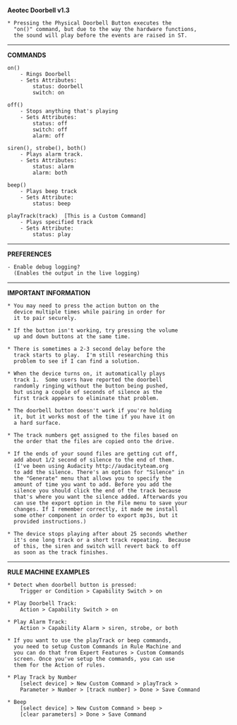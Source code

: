 **Aeotec Doorbell v1.3**

	* Pressing the Physical Doorbell Button executes the
	  "on()" command, but due to the way the hardware functions,
	  the sound will play before the events are raised in ST.

-------------------------------------------------------

**COMMANDS**

	on()
		- Rings Doorbell
		- Sets Attributes:
			status: doorbell
			switch: on			
	
	off()
		- Stops anything that's playing
		- Sets Attributes:
			status: off
			switch: off
			alarm: off
			
	siren(), strobe(), both()
		- Plays alarm track.
		- Sets Attributes:
			status: alarm
			alarm: both
			
	beep()
		- Plays beep track
		- Sets Attribute:
			status: beep
	
	playTrack(track)  [This is a Custom Command]
		- Plays specified track
		- Sets Attribute:
			status: play

-------------------------------------------------------

**PREFERENCES**

	- Enable debug logging?
	  (Enables the output in the live logging)
 
-------------------------------------------------------

**IMPORTANT INFORMATION**

	* You may need to press the action button on the 
	  device multiple times while pairing in order for
	  it to pair securely.

	* If the button isn't working, try pressing the volume
	  up and down buttons at the same time.

	* There is sometimes a 2-3 second delay before the
	  track starts to play.  I'm still researching this
	  problem to see if I can find a solution.
	  
	* When the device turns on, it automatically plays
	  track 1.  Some users have reported the doorbell
	  randomly ringing without the button being pushed,
	  but using a couple of seconds of silence as the
	  first track appears to eliminate that problem.
	  
	* The doorbell button doesn't work if you're holding
	  it, but it works most of the time if you have it on
	  a hard surface.
	  
	* The track numbers get assigned to the files based on
	  the order that the files are copied onto the drive.
	  
	* If the ends of your sound files are getting cut off,
	  add about 1/2 second of silence to the end of them.	  
	  (I've been using Audacity http://audacityteam.org
	  to add the silence. There's an option for "Silence" in
	  the "Generate" menu that allows you to specify the
	  amount of time you want to add. Before you add the
	  silence you should click the end of the track because
	  that's where you want the silence added. Afterwards you
	  can use the export option in the File menu to save your
	  changes. If I remember correctly, it made me install
	  some other component in order to export mp3s, but it
	  provided instructions.)

	* The device stops playing after about 25 seconds whether
	  it's one long track or a short track repeating.  Because
	  of this, the siren and switch will revert back to off
	  as soon as the track finishes.
	  
-------------------------------------------------------

**RULE MACHINE EXAMPLES**

	* Detect when doorbell button is pressed:
		Trigger or Condition > Capability Switch > on

	* Play Doorbell Track:
		Action > Capability Switch > on

	* Play Alarm Track:
		Action > Capability Alarm > siren, strobe, or both

	* If you want to use the playTrack or beep commands,
	  you need to setup Custom Commands in Rule Machine and
	  you can do that from Expert Features > Custom Commands
	  screen. Once you've setup the commands, you can use
	  them for the Action of rules.

	* Play Track by Number
		[select device] > New Custom Command > playTrack >
		Parameter > Number > [track number] > Done > Save Command

	* Beep
		[select device] > New Custom Command > beep >
		[clear parameters] > Done > Save Command

